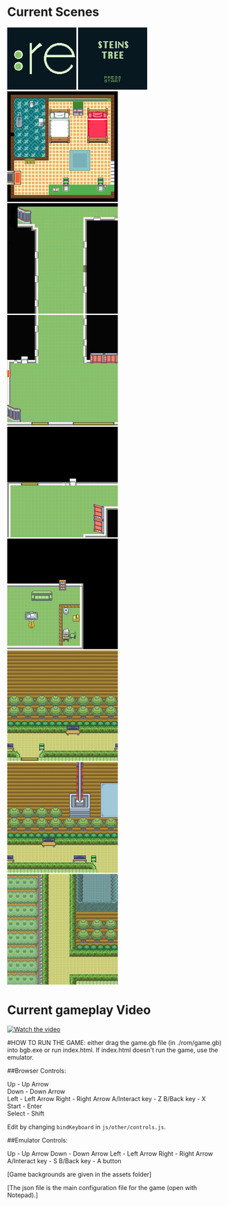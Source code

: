# Current Scenes

![logo](./assets/backgrounds/logo.png)
![titlescreen](./assets/backgrounds/titlescreen.png)
![embellished B7-10](./assets/backgrounds/B7-10.png)
![B7-gallery, partially reverting to gameboy colour scheme](./assets/backgrounds/B7.png)
![B7 entrance](./assets/backgrounds/B7-entrance.png)
![B7-back](./assets/backgrounds/B7-back.png)
![B7-lounge](./assets/backgrounds/B7-lounge.png)
![B7-back-exit](./assets/backgrounds/B7-back-exit.png)
![B7-back-exit-right](./assets/backgrounds/B7-back-exit-right.png)
![B7-lounge](./assets/backgrounds/B7-back-left.png)


# Current gameplay Video

[![Watch the video](https://i.imgur.com/qD7zxI0.jpg)](https://youtu.be/ao587hBJDpk)

#HOW TO RUN THE GAME: either drag the game.gb file (in ./rom/game.gb) into bgb.exe or run index.html. If index.html doesn't run the game, use the emulator.


##Browser Controls:

Up - Up Arrow  
Down - Down Arrow  
Left - Left Arrow 
Right - Right Arrow 
A/Interact key - Z 
B/Back key - X  
Start - Enter  
Select - Shift  

Edit by changing `bindKeyboard` in `js/other/controls.js`.


##Emulator Controls:

Up - Up Arrow 
Down - Down Arrow 
Left - Left Arrow
Right - Right Arrow 
A/Interact key - S 
B/Back key - A button


[Game backgrounds are given in the assets folder]


[The json file is the main configuration file for the game (open with Notepad).]